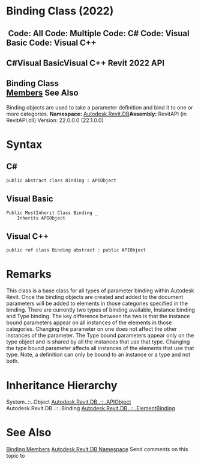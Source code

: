 # Binding Class (2022)

﻿
 Code: All Code: Multiple Code: C# Code: Visual Basic Code: Visual C++   
---  
C#Visual BasicVisual C++
Revit 2022 API  
---  
Binding Class  
[Members](b1c7a878-996d-e49e-25e3-e6cf60d88576.md "Binding Members") See Also  
---  
Binding objects are used to take a parameter definition and bind it to one or more categories.
**Namespace:** [Autodesk.Revit.DB](87546ba7-461b-c646-cbb1-2cb8f5bff8b2.md "Autodesk.Revit.DB Namespace")**Assembly:** RevitAPI (in RevitAPI.dll) Version: 22.0.0.0 (22.1.0.0)
# Syntax
C#  
---  
```text
public abstract class Binding : APIObject
```
  
Visual Basic  
---  
```text
Public MustInherit Class Binding _
	Inherits APIObject
```
  
Visual C++  
---  
```text
public ref class Binding abstract : public APIObject
```
  
# Remarks
This class is a base class for all types of parameter binding within Autodesk Revit. Once the binding objects are created and added to the document parameters will be added to elements in those categories specified in the binding. There are currently two types of binding available, Instance binding and Type binding. The key difference between the two is that the instance bound parameters appear on all instances of the elements in those categories. Changing the parameter on one does not affect the other instances of the parameter. The Type bound parameters appear only on the type object and is shared by all the instances that use that type. Changing the type bound parameter affects all instances of the elements that use that type. Note, a definition can only be bound to an instance or a type and not both.
# Inheritance Hierarchy
System..::..Object [Autodesk.Revit.DB..::..APIObject](beb86ef5-39ad-3f0d-0cd9-0c929387a2bb.md "APIObject Class") Autodesk.Revit.DB..::..Binding [Autodesk.Revit.DB..::..ElementBinding](15ebf308-364c-2bef-e91c-dd6552e5ccbe.md "ElementBinding Class")
# See Also
[Binding Members](b1c7a878-996d-e49e-25e3-e6cf60d88576.md "Binding Members")
[Autodesk.Revit.DB Namespace](87546ba7-461b-c646-cbb1-2cb8f5bff8b2.md "Autodesk.Revit.DB Namespace")
Send comments on this topic to 